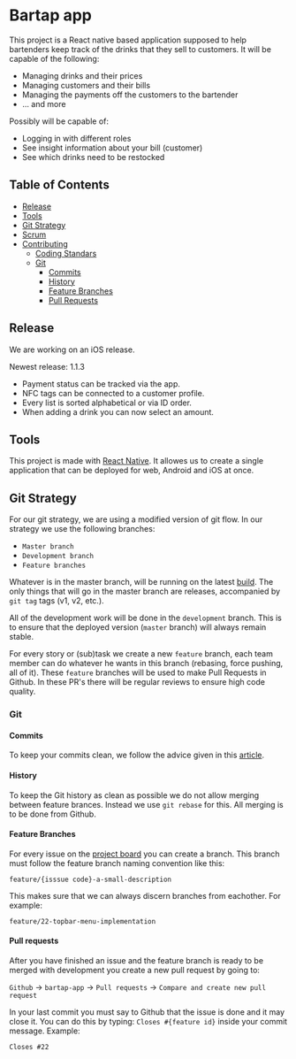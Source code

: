 # Bartap app

This project is a React native based application supposed to help bartenders keep track of the drinks that they sell to customers. It will be capable of the following:

- Managing drinks and their prices
- Managing customers and their bills
- Managing the payments off the customers to the bartender
- ... and more

Possibly will be capable of:

- Logging in with different roles
- See insight information about your bill (customer)
- See which drinks need to be restocked

## Table of Contents

- [Release](#Release)
- [Tools](#Tools)
- [Git Strategy](#Git-Strategy)
- [Scrum](#Scrum)
- [Contributing](#Contributing)
  - [Coding Standars](#Coding-Standards)
  - [Git](#Git)
    - [Commits](#Commits)
    - [History](#History)
    - [Feature Branches](#Feature-Branches)
    - [Pull Requests](#Pull-Requests)

## Release

We are working on an iOS release.

Newest release: 1.1.3

- Payment status can be tracked via the app.
- NFC tags can be connected to a customer profile.
- Every list is sorted alphabetical or via ID order.
- When adding a drink you can now select an amount.

## Tools

This project is made with [React Native](https://reactnative.dev/).
It allowes us to create a single application that can be deployed for web, Android and iOS at once.

## Git Strategy

For our git strategy, we are using a modified version of git flow. In our strategy we use the following branches:

- `Master branch`
- `Development branch`
- `Feature branches`

Whatever is in the master branch, will be running on the latest [build](#Release). The only things that will go in the master branch are releases, accompanied by `git tag` tags (v1, v2, etc.).

All of the development work will be done in the `development` branch. This is to ensure that the deployed version (`master` branch) will always remain stable.

For every story or (sub)task we create a new `feature` branch, each team member can do whatever he wants in this branch (rebasing, force pushing, all of it). These `feature` branches will be used to make Pull Requests in Github. In these PR's there will be regular reviews to ensure high code quality.

### Git

#### Commits

To keep your commits clean, we follow the advice given in this [article](https://chris.beams.io/posts/git-commit/).

#### History

To keep the Git history as clean as possible we do not allow merging between feature brances. Instead we use `git rebase` for this. All merging is to be done from Github.

#### Feature Branches

For every issue on the [project board](https://github.com/JortWillemsen/bar-application/projects/1) you can create a branch. This branch must follow the feature branch naming convention like this:

`feature/{isssue code}-a-small-description`

This makes sure that we can always discern branches from eachother. For example:

`feature/22-topbar-menu-implementation`

#### Pull requests

After you have finished an issue and the feature branch is ready to be merged with development you create a new pull request by going to:

`Github` -> `bartap-app` -> `Pull requests` -> `Compare and create new pull request`

In your last commit you must say to Github that the issue is done and it may close it. You can do this by typing:
`Closes #{feature id}` inside your commit message. Example:

`Closes #22`
